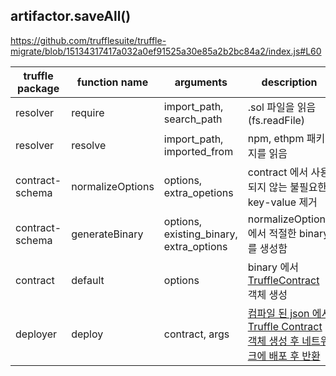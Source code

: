 ## artifactor.saveAll()
https://github.com/trufflesuite/truffle-migrate/blob/15134317417a032a0ef91525a30e85a2b2bc84a2/index.js#L60

truffle package | function name    | arguments                               | description
----------------|------------------|-----------------------------------------|----------------------------------------------------------------------------------------------------------------------------------------------------------------
resolver        | require          | import_path, search_path                | .sol 파일을 읽음 (fs.readFile)
resolver        | resolve          | import_path, imported_from              | npm, ethpm 패키지를 읽음
contract-schema | normalizeOptions | options, extra_opetions                 | contract 에서 사용되지 않는 불필요한 key-value 제거
contract-schema | generateBinary   | options, existing_binary, extra_options | normalizeOptions 에서 적절한 binary 를 생성함
contract        | default          | options                                 | binary 에서 [TruffleContract](https://github.com/trufflesuite/truffle-contract/blob/master/contract.js#L570) 객체 생성
deployer        | deploy           | contract, args                          | [컴파일 된 json 에서 Truffle Contract 객체 생성 후 네트워크에 배포 후 반환](https://github.com/trufflesuite/truffle-deployer/blob/master/src/actions/deploy.js)
